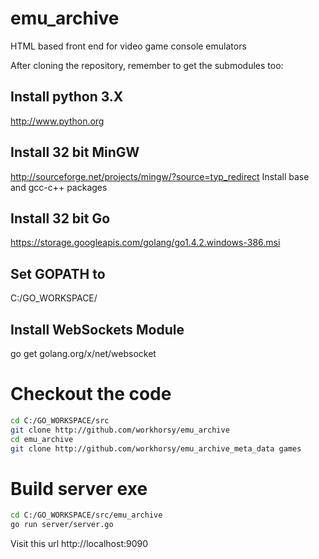 # emu_archive
HTML based front end for video game console emulators

After cloning the repository, remember to get the submodules too:


Install python 3.X
-----
http://www.python.org

Install 32 bit MinGW
-----
http://sourceforge.net/projects/mingw/?source=typ_redirect
Install base and gcc-c++ packages

Install 32 bit Go
-----
https://storage.googleapis.com/golang/go1.4.2.windows-386.msi

Set GOPATH to
-----
C:/GO_WORKSPACE/

Install WebSockets Module
-----
go get golang.org/x/net/websocket


# Checkout the code

~~~bash
cd C:/GO_WORKSPACE/src
git clone http://github.com/workhorsy/emu_archive
cd emu_archive
git clone http://github.com/workhorsy/emu_archive_meta_data games
~~~


# Build server exe

~~~bash
cd C:/GO_WORKSPACE/src/emu_archive
go run server/server.go
~~~

Visit this url
http://localhost:9090

